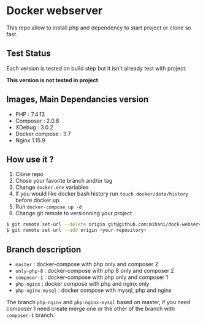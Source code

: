 # Docker webserver

This repo allow to install php and dependency to start project or clone so fast.

## Test Status

Each version is tested on build step but it isn't already test with project.

**This version is not tested in project**

## Images, Main Dependancies version

* PHP : 7.4.13
* Composer : 2.0.8
* XDebug : 3.0.2
* Docker compose : 3.7
* Nginx 1.15.9

## How use it ?

1. Clone repo
1. Chose your favorite branch and/or tag
1. Change `docker.env` variables
1. If you would like docker bash history run `touch docker/data/history` before docker up.
1. Run `docker-compose up -d`
1. Change git remote to versionning your project
```bash
$ git remote set-url --delete origin git@github.com:mihani/dock-webserv.git
$ git remote set-url --add origin <your-repository> 
```

## Branch description

* `master` : docker-compose with php only and composer 2
* `only-php-8` : docker-compose with php 8 only and composer 2
* `composer-1` : docker-compose with php only and composer 1
* `php-nginx` : docker compose with php and nginx only
* `php-nginx-mysql` : docker compose with mysql, php and nginx

The branch `php-nginx` and `php-nginx-mysql` based on master, if you need composer 1 need create merge one or the other of the branch with `composer-1` branch.

